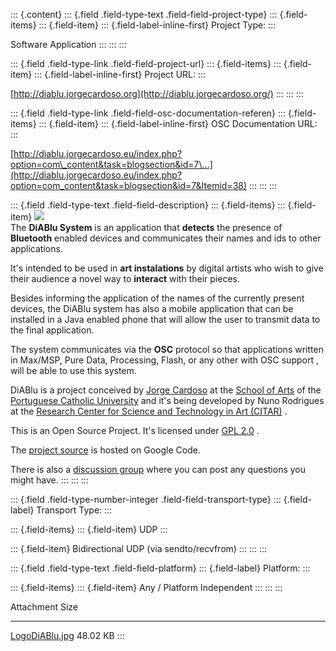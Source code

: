 ::: {.content}
::: {.field .field-type-text .field-field-project-type}
::: {.field-items}
::: {.field-item}
::: {.field-label-inline-first}
Project Type:
:::

Software Application
:::
:::
:::

::: {.field .field-type-link .field-field-project-url}
::: {.field-items}
::: {.field-item}
::: {.field-label-inline-first}
Project URL:
:::

[http://diablu.jorgecardoso.org](http://diablu.jorgecardoso.org/)
:::
:::
:::

::: {.field .field-type-link .field-field-osc-documentation-referen}
::: {.field-items}
::: {.field-item}
::: {.field-label-inline-first}
OSC Documentation URL:
:::

[http://diablu.jorgecardoso.eu/index.php?option=com\_content&task=blogsection&id=7\...](http://diablu.jorgecardoso.eu/index.php?option=com_content&task=blogsection&id=7&Itemid=38)
:::
:::
:::

::: {.field .field-type-text .field-field-description}
::: {.field-items}
::: {.field-item}
![](https://web.archive.org/web/20200929194218im_/http://jorgecardoso.org/DiABlu/diablulogojoomla.gif)\
The **DiABlu System** is an application that **detects** the presence of
**Bluetooth** enabled devices and communicates their names and ids to
other applications.

It\'s intended to be used in **art instalations** by digital artists who
wish to give their audience a novel way to **interact** with their
pieces.

Besides informing the application of the names of the currently present
devices, the DiABlu system has also a mobile application that can be
installed in a Java enabled phone that will allow the user to transmit
data to the final application.

The system communicates via the **OSC** protocol so that applications
written in Max/MSP, Pure Data, Processing, Flash, or any other with OSC
support , will be able to use this system.

DiABlu is a project conceived by [Jorge
Cardoso](http://jorgecardoso.org/) at the [School of
Arts](http://artes.ucp.pt/) of the [Portuguese Catholic
University](http://www.porto.ucp.pt/) and it\'s being developed by Nuno
Rodrigues at the [Research Center for Science and Technology in Art
(CITAR)](http://soundserver.porto.ucp.pt/citar/index1.html) .

This is an Open Source Project. It\'s licensed under [GPL
2.0](http://www.gnu.org/licenses/gpl.html) .

The [project source](http://code.google.com/p/diablu/) is hosted on
Google Code.

There is also a [discussion
group](http://groups.google.com/group/diablu) where you can post any
questions you might have.
:::
:::
:::

::: {.field .field-type-number-integer .field-field-transport-type}
::: {.field-label}
Transport Type:
:::

::: {.field-items}
::: {.field-item}
UDP
:::

::: {.field-item}
Bidirectional UDP (via sendto/recvfrom)
:::
:::
:::

::: {.field .field-type-text .field-field-platform}
::: {.field-label}
Platform:
:::

::: {.field-items}
::: {.field-item}
Any / Platform Independent
:::
:::
:::

  Attachment                               Size
  ---------------------------------------- ----------
  [LogoDiABlu.jpg](files/LogoDiABlu.jpg)   48.02 KB
:::
